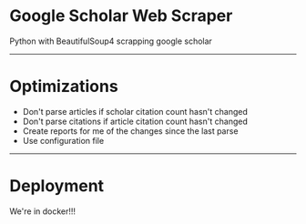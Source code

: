 
# Google Scholar Web Scraper

Python with BeautifulSoup4 scrapping google scholar

---------------------

# Optimizations
* Don't parse articles if scholar citation count hasn't changed
* Don't parse citations if article citation count hasn't changed
* Create reports for me of the changes since the last parse
* Use configuration file

-------------------------------------

# Deployment

We're in docker!!!


